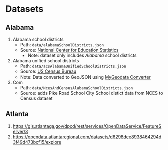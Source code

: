 # Datasets

## Alabama

1. Alabama school districts
   - Path: `data/alabamaSchoolDistricts.json`
   - Source: [National Center for Education Statistics](https://data-nces.opendata.arcgis.com/search?groupIds=6fa82692c79042a8b0e6dd222001a41b)
     - Note: dataset only includes _Alabama_ school districts
2. Alabama unified school districts
   - Path: `data/acsAlabamaUnifiedSchoolDistricts.json`
   - Source: [US Census Bureau](https://www.census.gov/geographies/mapping-files/time-series/geo/carto-boundary-file.html)
   - Note: Data converted to GeoJSON using [MyGeodata Converter](https://mygeodata.cloud/converter/shp-to-geojson)
3. Com
   - Path: `data/NcesAndCensusAlabamaSchoolDistricts.json`
   - Source: adds Pike Road School City School distict data from NCES to Census dataset

## Atlanta

1. https://gis.atlantaga.gov/dpcd/rest/services/OpenDataService/FeatureServer/3
2. https://opendata.atlantaregional.com/datasets/d6298dee8938464294d3f49d473bcf15/explore
